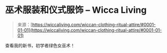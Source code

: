 <!--yml

分类：未分类

日期：2024年06月12日 18:26:35

-->

# 巫术服装和仪式服饰 – Wicca Living

> 来源：[https://wiccaliving.com/wiccan-clothing-ritual-attire/#0001-01-01](https://wiccaliving.com/wiccan-clothing-ritual-attire/#0001-01-01)

查看我的新书，初学者绿色女巫术！
